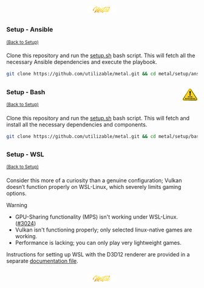 <div align="center">
   <img src="../../.media/asset/badge/asset_badge_project_backgroundless.png" width="15%" height="auto"/>
</div>

##
<!---
#####################################################
# Setup - Ansible
#####################################################
--->
### Setup - Ansible
<sup>[(Back to Setup)](../../README.md#table-of-contents-2)</sup>
<br>
<!--- CONTENT --->

Clone this repository and run the [setup.sh](./setup/ansible/setup.sh) bash script. This will fetch all the necessary Ansible dependencies and execute the playbook.

```sh
git clone https://github.com/utilizable/metal.git && cd metal/setup/ansible && ./setup.sh
```

##
<!--- WIP --->
<img src="../../.media/asset/helper/asset_helper_wip.png" align="right" width="8%" height="auto"/>

<!---
#####################################################
Setup - Bash
#####################################################
--->
### Setup - Bash
<sup>[(Back to Setup)](../../README.md#table-of-contents-2)</sup>
<br>
<!--- CONTENT --->

Clone this repository and run the [setup.sh](./setup/bash/setup.sh) bash script. This will fetch and install all the necessary dependencies and components.

```sh
git clone https://github.com/utilizable/metal.git && cd metal/setup/bash && ./setup.sh
```

##
<!---
#####################################################
Setup - WSL
#####################################################
--->
### Setup - WSL
<sup>[(Back to Setup)](../../README.md#table-of-contents-2)</sup>
<br>
<!--- CONTENT --->

Consider this more of a curiosity than a genuine configuration; Vulkan doesn’t function properly on WSL-Linux, which severely limits gaming options.

> [!WARNING]  
> - GPU-Sharing functionality (MPS) isn't working under WSL-Linux. ([#3024](https://github.com/canonical/microk8s/issues/3024))
> - Vulkan isn't functioning properly; only selected linux-native games are working.
> - Performance is lacking; you can only play very lightweight games.

Instructions for setting up WSL with the D3D12 renderer are provided in a separate [documentation file](./WSL.md).

##

<div align="center">
   <img src="../../.media/asset/badge/asset_badge_project_backgroundless.png" width="15%" height="auto"/>
</div>
